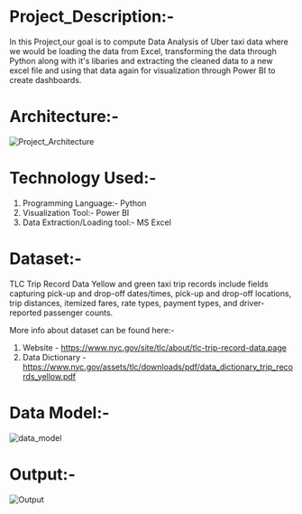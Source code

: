 # Project_Description:-
In this Project,our goal is to compute Data Analysis of Uber taxi data where we would be loading the data from Excel, transforming the data through Python along with it's libaries and extracting the cleaned data to a new excel file and using that data again for visualization through Power BI to create dashboards.

# Architecture:-
![Project_Architecture](https://github.com/user-attachments/assets/f0b3bac0-76e5-48ec-a9c2-e17467ec495a)

# Technology Used:-
1. Programming Language:- Python
2. Visualization Tool:- Power BI
3. Data Extraction/Loading tool:- MS Excel

# Dataset:-
TLC Trip Record Data Yellow and green taxi trip records include fields capturing pick-up and drop-off dates/times, pick-up and drop-off locations, trip distances, itemized fares, rate types, payment types, and driver-reported passenger counts.

More info about dataset can be found here:-

1. Website - https://www.nyc.gov/site/tlc/about/tlc-trip-record-data.page
2. Data Dictionary - https://www.nyc.gov/assets/tlc/downloads/pdf/data_dictionary_trip_records_yellow.pdf

# Data Model:-
![data_model](https://github.com/user-attachments/assets/0401efa9-1950-4318-a287-1b2a42868bee)

# Output:-
![Output](https://github.com/user-attachments/assets/c5cf8836-3cd0-41b2-8238-006e43eae273)
